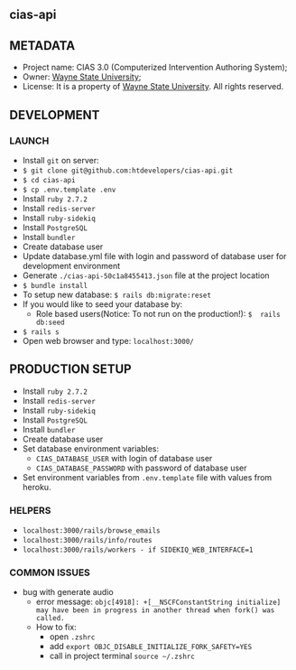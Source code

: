 
## cias-api


## METADATA

* Project name: CIAS 3.0 (Computerized Intervention Authoring System);
* Owner: [Wayne State University](https://wayne.edu/);
* License: It is a property of [Wayne State University](https://wayne.edu/). All rights reserved.


## DEVELOPMENT

### LAUNCH
* Install `git` on server:
* `$ git clone git@github.com:htdevelopers/cias-api.git`
* `$ cd cias-api`
* `$ cp .env.template .env`
* Install `ruby 2.7.2`
* Install `redis-server`
* Install `ruby-sidekiq`
* Install `PostgreSQL`
* Install `bundler`
* Create database user
* Update database.yml file with login and password of database user for development environment  
* Generate `./cias-api-50c1a8455413.json` file at the project location
* `$ bundle install`
* To setup new database: `$ rails db:migrate:reset`
* If you would like to seed your database by:
  * Role based users(Notice: To not run on the production!): `$  rails db:seed`
* `$ rails s`  
* Open web browser and type: `localhost:3000/`

## PRODUCTION SETUP
* Install `ruby 2.7.2`
* Install `redis-server`
* Install `ruby-sidekiq`
* Install `PostgreSQL`
* Install `bundler`
* Create database user
* Set database environment variables:
  * `CIAS_DATABASE_USER` with login of database user
  * `CIAS_DATABASE_PASSWORD` with password of database user
* Set environment variables from `.env.template` file with values from heroku.

### HELPERS

* `localhost:3000/rails/browse_emails`
* `localhost:3000/rails/info/routes`
* `localhost:3000/rails/workers - if SIDEKIQ_WEB_INTERFACE=1`


### COMMON ISSUES
* bug with generate audio 
  * error message: `objc[4918]: +[__NSCFConstantString initialize] may have been in progress in another thread when fork() was called.`
  * How to fix:    
    * open `.zshrc`
    * add `export OBJC_DISABLE_INITIALIZE_FORK_SAFETY=YES` 
    * call in project terminal `source ~/.zshrc`
